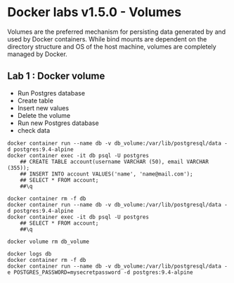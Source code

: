 [//]: # (Confidential document)
[//]: # (01/07/2023)
[//]: # (v 1.5.0)


# Docker labs v1.5.0 - Volumes

Volumes are the preferred mechanism for persisting data generated by and used by Docker containers. While bind mounts are dependent on the directory structure and OS of the host machine, volumes are completely managed by Docker. 


## Lab 1 : Docker volume

- Run Postgres database
- Create table
- Insert new values
- Delete the volume
- Run new Postgres database
- check data


```
docker container run --name db -v db_volume:/var/lib/postgresql/data -d postgres:9.4-alpine
docker container exec -it db psql -U postgres
	## CREATE TABLE account(username VARCHAR (50), email VARCHAR (355));
	## INSERT INTO account VALUES('name', 'name@mail.com');
	## SELECT * FROM account;
	##\q

docker container rm -f db
docker container run --name db -v db_volume:/var/lib/postgresql/data -d postgres:9.4-alpine
docker container exec -it db psql -U postgres
	## SELECT * FROM account;
    ##\q
	
docker volume rm db_volume
```


```
docker logs db
docker container rm -f db
docker container run --name db -v db_volume:/var/lib/postgresql/data -e POSTGRES_PASSWORD=mysecretpassword -d postgres:9.4-alpine

```